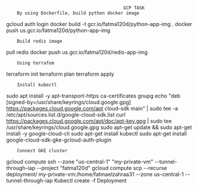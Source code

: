                                                 GCP TASK
        By using Dockerfile, build python docker image
gcloud auth login 
docker build -t gcr.io/fatma120d/python-app-img .
docker push us.gcr.io/fatma120d/python-app-img



        Build redis image
pull redis
docker push us.gcr.io/fatma120d/redis-app-img


        Using terrafom
terraform init 
terraform plan
terraform apply
     
     
        Install kubectl
sudo apt install -y apt-transport-https ca-certificates gnupg
echo "deb [signed-by=/usr/share/keyrings/cloud.google.gpg] https://packages.cloud.google.com/apt cloud-sdk main" | sudo tee -a /etc/apt/sources.list.d/google-cloud-sdk.list
curl https://packages.cloud.google.com/apt/doc/apt-key.gpg | sudo tee /usr/share/keyrings/cloud.google.gpg
sudo apt-get update && sudo apt-get install -y google-cloud-cli
sudo apt-get install kubectl
sudo apt-get install google-cloud-sdk-gke-gcloud-auth-plugin

        Connect GKE cluster 
gcloud compute ssh --zone "us-central-1" "my-private-vm"  --tunnel-through-iap --project "fatma120d"
gcloud compute scp --recurse deployment/ my-private-vm:/home/fatmaelzahraa31 --zone us-central-1 --tunnel-through-iap
Kubectl create -f Deployment
 
